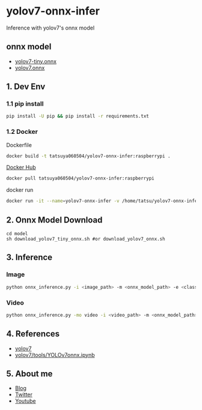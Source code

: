 # yolov7-onnx-infer
Inference with yolov7's onnx model

## onnx model
* [yolov7-tiny.onnx](https://drive.google.com/file/d/1-P3RpFnbXv_a99EW_wiBCUcZ7ssJzEnj/view?usp=share_link)
* [yolov7.onnx](https://drive.google.com/file/d/1pL-VhELoJMIwT5H9hGi5y0wgztfb0CsI/view?usp=share_link)

## 1. Dev Env
### 1.1 pip install
```bash
pip install -U pip && pip install -r requirements.txt
```
### 1.2 Docker
Dockerfile
```bash
docker build -t tatsuya060504/yolov7-onnx-infer:raspberrypi .
```
[Docker Hub](https://hub.docker.com/repository/docker/tatsuya060504/yolov7-onnx-infer)
```bash
docker pull tatsuya060504/yolov7-onnx-infer:raspberrypi
```
docker run
```bash
docker run -it --name=yolov7-onnx-infer -v /home/tatsu/yolov7-onnx-infer:/home tatsuya060504/yolov7-onnx-infer:raspberrypi
```

## 2. Onnx Model Download
```
cd model
sh download_yolov7_tiny_onnx.sh #or download_yolov7_onnx.sh
```

## 3. Inference
### Image
```bash
python onnx_inference.py -i <image_path> -m <onnx_model_path> -e <class_name> -s <score_threshold>
```
### Video
```bash
python onnx_inference.py -mo video -i <video_path> -m <onnx_model_path> -e <class_name> -s <score_threshold>
```
## 4. References
* [yolov7](https://github.com/WongKinYiu/yolov7)
* [yolov7/tools/YOLOv7onnx.ipynb](https://github.com/WongKinYiu/yolov7/blob/main/tools/YOLOv7onnx.ipynb)

## 5. About me
* [Blog](https://chantastu.hatenablog.com/)
* [Twitter](https://twitter.com/chantatsu_blog)
* [Youtube](https://www.youtube.com/channel/UCH9dyrHb8qbEKr_oPsCWq2Q)
